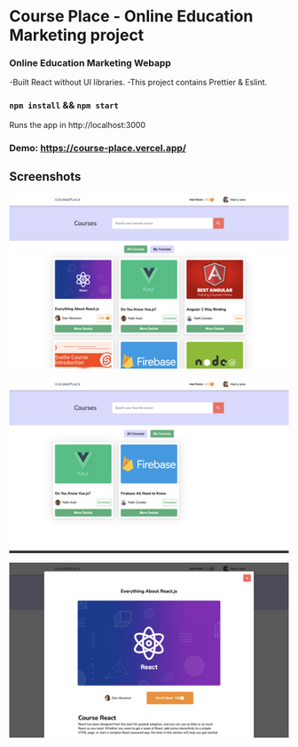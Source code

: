 # Course Place - Online Education Marketing project

### Online Education Marketing Webapp 

-Built React without UI libraries. 
-This project contains Prettier & Eslint.

### `npm install` && `npm start`

Runs the app in http://localhost:3000

### Demo: https://course-place.vercel.app/
## Screenshots

![Screenshot](screenshots/screenshot1.png)

![Screenshot](screenshots/screenshot2.png)

![Screenshot](screenshots/screenshot3.png)